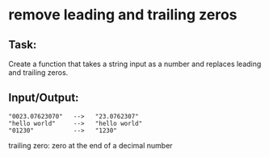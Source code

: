 # remove leading and trailing zeros

## Task:

Create a function that takes a string input as a number and replaces leading and trailing zeros.

## Input/Output:

```
"0023.07623070"   -->   "23.0762307"  
"hello world"     -->   "hello world"  
"01230"           -->   "1230"  
```
trailing zero: zero at the end of a decimal number 
